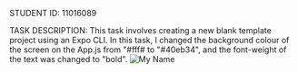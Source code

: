 STUDENT ID: 11016089

TASK DESCRIPTION: This task involves creating a new blank template project using an Expo CLI. In this task, I changed the background colour of the screen on the App.js from "#fff# to "#40eb34", and the font-weight of the text was changed to "bold".
![My Name](https://github.com/FaisalMohammedElorm/-rn-assignment2-ID-11016089/assets/148379381/91692d60-0a32-4d98-b61b-a3276ca83a50)
